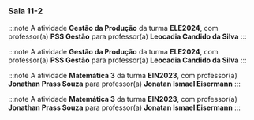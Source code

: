 ### Sala 11-2


:::note
A atividade **Gestão da Produção** da turma **ELE2024**, com professor(a) **PSS Gestão** para professor(a) **Leocadia Candido da Silva**
:::
        


:::note
A atividade **Gestão da Produção** da turma **ELE2024**, com professor(a) **PSS Gestão** para professor(a) **Leocadia Candido da Silva**
:::
        


:::note
A atividade **Matemática 3** da turma **EIN2023**, com professor(a) **Jonathan Prass Souza** para professor(a) **Jonatan Ismael Eisermann**
:::
        


:::note
A atividade **Matemática 3** da turma **EIN2023**, com professor(a) **Jonathan Prass Souza** para professor(a) **Jonatan Ismael Eisermann**
:::
        

